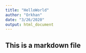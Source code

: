 ```yaml
---
title: "HelloWorld"
author: "Orkhan"
date: "3/26/2020"
output: html_document
---
```


## This is a markdown file
